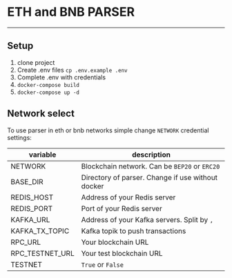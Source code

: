 # ETH and BNB PARSER

---

## Setup

1. clone project
2. Create .env files `cp .env.example .env`
3. Complete .env with credentials
4. `docker-compose build`
5. `docker-compose up -d`

## Network select

To use parser in eth or bnb networks simple change `NETWORK` credential settings:

| variable        | description                                       |
|-----------------|---------------------------------------------------|
| NETWORK         | Blockchain network. Can be `BEP20` or `ERC20`     |
| BASE_DIR        | Directory of parser. Change if use without docker |
| REDIS_HOST      | Address of your Redis server                      |
| REDIS_PORT      | Port of your Redis server                         |
| KAFKA_URL       | Address of your Kafka servers. Split by `,`       |
| KAFKA_TX_TOPIC  | Kafka topik to push transactions                  |
| RPC_URL         | Your blockchain URL                               |
| RPC_TESTNET_URL | Your test blockchain URL                          |
| TESTNET         | `True` or `False`                                 |


